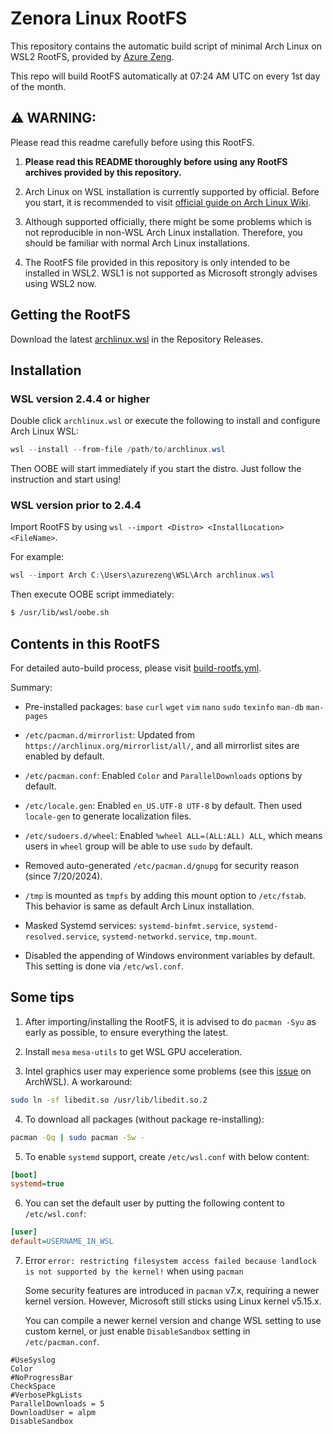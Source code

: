 # Zenora Linux RootFS

This repository contains the automatic build script of minimal Arch Linux on WSL2 RootFS, provided by [Azure Zeng](https://azw.is-a.dev/).

This repo will build RootFS automatically at 07:24 AM UTC on every 1st day of the month.

## ⚠️ WARNING:

Please read this readme carefully before using this RootFS.

1. **Please read this README thoroughly before using any RootFS archives provided by this repository.**

2. Arch Linux on WSL installation is currently supported by official. Before you start, it is recommended to visit [official guide on Arch Linux Wiki](https://wiki.archlinux.org/title/Install_Arch_Linux_on_WSL).

3. Although supported officially, there might be some problems which is not reproducible in non-WSL Arch Linux installation. Therefore, you should be familiar with normal Arch Linux installations.

4. The RootFS file provided in this repository is only intended to be installed in WSL2. WSL1 is not supported as Microsoft strongly advises using WSL2 now.

## Getting the RootFS

Download the latest [archlinux.wsl](https://github.com/AzureZeng/wsl-arch-rootfs/releases/latest) in the Repository Releases.

## Installation

### WSL version 2.4.4 or higher

Double click `archlinux.wsl` or execute the following to install and configure Arch Linux WSL:

```powershell
wsl --install --from-file /path/to/archlinux.wsl
```

Then OOBE will start immediately if you start the distro. Just follow the instruction and start using!

### WSL version prior to 2.4.4

Import RootFS by using `wsl --import <Distro> <InstallLocation> <FileName>`.

For example:

```powershell
wsl --import Arch C:\Users\azurezeng\WSL\Arch archlinux.wsl
```

Then execute OOBE script immediately:

```bash
$ /usr/lib/wsl/oobe.sh
```

## Contents in this RootFS

For detailed auto-build process, please visit [build-rootfs.yml](https://github.com/AzureZeng/wsl-arch-rootfs/blob/main/.github/workflows/build-rootfs.yml).

Summary:

* Pre-installed packages: `base` `curl` `wget` `vim` `nano` `sudo` `texinfo` `man-db` `man-pages`

* `/etc/pacman.d/mirrorlist`: Updated from `https://archlinux.org/mirrorlist/all/`, and all mirrorlist sites are enabled by default.

* `/etc/pacman.conf`: Enabled `Color` and `ParallelDownloads` options by default.

* `/etc/locale.gen`: Enabled `en_US.UTF-8 UTF-8` by default. Then used `locale-gen` to generate localization files.

* `/etc/sudoers.d/wheel`: Enabled `%wheel ALL=(ALL:ALL) ALL`, which means users in `wheel` group will be able to use `sudo` by default.

* Removed auto-generated `/etc/pacman.d/gnupg` for security reason (since 7/20/2024).

* `/tmp` is mounted as `tmpfs` by adding this mount option to `/etc/fstab`. This behavior is same as default Arch Linux installation.

* Masked Systemd services: `systemd-binfmt.service`, `systemd-resolved.service`, `systemd-networkd.service`, `tmp.mount`.

* Disabled the appending of Windows environment variables by default. This setting is done via `/etc/wsl.conf`.

## Some tips

1. After importing/installing the RootFS, it is advised to do `pacman -Syu` as early as possible, to ensure everything the latest.

2. Install `mesa` `mesa-utils` to get WSL GPU acceleration. 

3. Intel graphics user may experience some problems (see this [issue](https://github.com/yuk7/ArchWSL/issues/308) on ArchWSL). A workaround:

```bash
sudo ln -sf libedit.so /usr/lib/libedit.so.2
```

4. To download all packages (without package re-installing):

```bash
pacman -Qq | sudo pacman -Sw -
```

5. To enable `systemd` support, create `/etc/wsl.conf` with below content:

```ini
[boot]
systemd=true
```

6. You can set the default user by putting the following content to `/etc/wsl.conf`:

```ini
[user]
default=USERNAME_IN_WSL
```

7. Error `error: restricting filesystem access failed because landlock is not supported by the kernel!` when using `pacman`

   Some security features are introduced in `pacman` v7.x, requiring a newer kernel version. However, Microsoft still sticks using Linux kernel v5.15.x.

   You can compile a newer kernel version and change WSL setting to use custom kernel, or just enable `DisableSandbox` setting in `/etc/pacman.conf`.

```
#UseSyslog
Color
#NoProgressBar
CheckSpace
#VerbosePkgLists
ParallelDownloads = 5
DownloadUser = alpm
DisableSandbox
```
